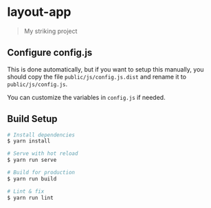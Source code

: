 # layout-app

> My striking project

## Configure config.js

This is done automatically, but if you want to setup this manually, you should copy the file `public/js/config.js.dist` and rename it to `public/js/config.js`.

You can customize the variables in `config.js` if needed.

## Build Setup

```bash
# Install dependencies
$ yarn install

# Serve with hot reload
$ yarn run serve

# Build for production
$ yarn run build

# Lint & fix
$ yarn run lint
```
